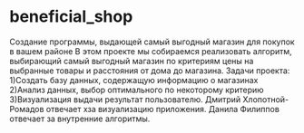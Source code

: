 # beneficial_shop
Создание программы, выдающей самый выгодный магазин для покупок в вашем районе
В этом проекте мы собираемся реализовать алгоритм, выбирающий самый выгодный магазин по критериям цены на выбранные товары и расстояния от дома до магазина. 
Задачи проекта:
1)Создать базу данных, содержащую информацию о магазинах
2)Анализ данных, выбор оптимального по некоторому критерию
3)Визуализация выдачи результат пользователю.
Дмитрий Хлопотной-Ромадов отвечает хза визуализацию приложения.
Данила Филиппов отвечает за внутренние алгоритмы.
